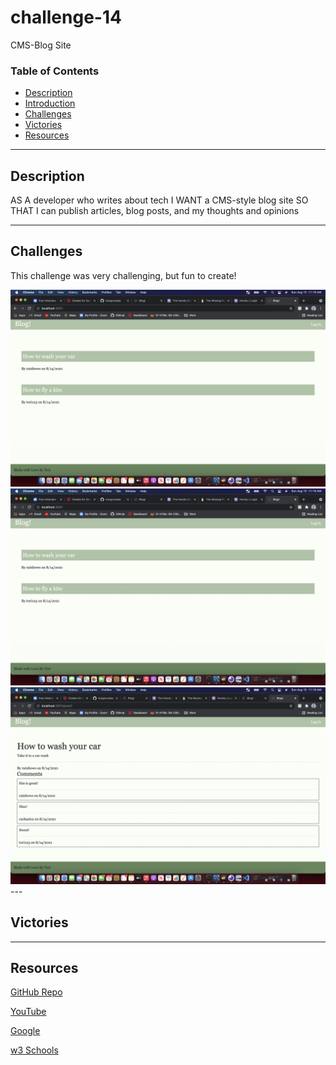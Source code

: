 # challenge-14
CMS-Blog Site 
### Table of Contents
- [Description](#description)
- [Introduction](#introduction)
- [Challenges](#challenges)
- [Victories](#victories)
- [Resources](#resources)

---

## Description
AS A developer who writes about tech
I WANT a CMS-style blog site
SO THAT I can publish articles, blog posts, and my thoughts and opinions

---

## Challenges
This challenge was very challenging, but fun to create! 



<img src="./public/images/blog1.png"/>

<img src="./public/images/blog2.png"/>

<img src="./public/images/blog3.png"/>
---


## Victories




---


## Resources 

<a href="https://github.com/torigonzales/cms-blog-site">GitHub Repo</a>

<a href="https://www.youtube.com/watch?v=eVGEea7adDM"> YouTube</a>

<a href="https://www.google.com/webhp?hl=en&sa=X&ved=0ahUKEwiLjJ7fosLvAhWXW80KHawRD_oQPAgI">Google</a>

<a href="https://www.w3schools.com/charsets/ref_html_ascii.asp">w3 Schools</a>






